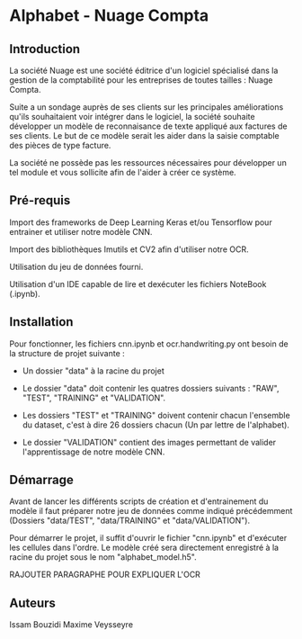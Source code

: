 # Alphabet - Nuage Compta


## Introduction

La société Nuage est une société éditrice d'un logiciel spécialisé dans la gestion de la comptabilité pour les entreprises de toutes tailles : Nuage Compta.

Suite a un sondage auprès de ses clients sur les principales améliorations qu'ils souhaitaient voir intégrer dans le logiciel, la société souhaite développer un modèle de reconnaisance de texte appliqué aux factures de ses clients. Le but de ce modèle serait les aider dans la saisie comptable des pièces de type facture.

La société ne possède pas les ressources nécessaires pour développer un tel module et vous sollicite afin de l'aider à créer ce système.


## Pré-requis

Import des frameworks de Deep Learning Keras et/ou Tensorflow pour entrainer et utiliser notre modèle CNN.

Import des bibliothèques Imutils et CV2 afin d'utiliser notre OCR.

Utilisation du jeu de données fourni.

Utilisation d'un IDE capable de lire et dexécuter les fichiers NoteBook (.ipynb).


## Installation

Pour fonctionner, les fichiers cnn.ipynb et ocr.handwriting.py ont besoin de la structure de projet suivante :

- Un dossier "data" à la racine du projet

- Le dossier "data" doit contenir les quatres dossiers suivants : "RAW", "TEST", "TRAINING" et "VALIDATION".

- Les dossiers "TEST" et "TRAINING" doivent contenir chacun l'ensemble du dataset, c'est à dire 26 dossiers chacun (Un par lettre de l'alphabet).

- Le dossier "VALIDATION" contient des images permettant de valider l'apprentissage de notre modèle CNN.


## Démarrage

Avant de lancer les différents scripts de création et d'entrainement du modèle il faut préparer notre jeu de données comme indiqué précédemment (Dossiers "data/TEST", "data/TRAINING" et "data/VALIDATION").

Pour démarrer le projet, il suffit d'ouvrir le fichier "cnn.ipynb" et d'exécuter les cellules dans l'ordre. Le modèle créé sera directement enregistré à la racine du projet sous le nom "alphabet_model.h5".

RAJOUTER PARAGRAPHE POUR EXPLIQUER L'OCR


## Auteurs

Issam Bouzidi
Maxime Veysseyre